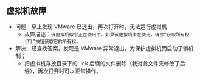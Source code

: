 ## 虚拟机故障

- 问题：早上发现 VMware 已退出，再次打开时，无法运行虚拟机
  - 故障描述：`该虚拟机似乎正在使用中。如果该虚拟机未在使用，请按“获取所有权(T)”按钮获取它的所有权。`
- 解决：经查找答案，发现是 VMware 异常退出，为保护虚拟机而启动了锁机制；
  - 把虚拟机存放目录下的 .lck 后缀的文件删除（我对此文件夹修改了后缀），再次打开时可以正常操作。





